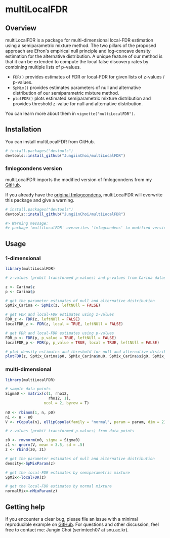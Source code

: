 
# multiLocalFDR 


## Overview

multiLocalFDR is a package for multi-dimensional local-FDR estimation using a semiparametric mixture method.
The two pillars of the proposed approach are Efron's empirical null principle and log-concave density estimation for the alternative distribution. A unique feature of our method is that it can be extended to compute the local false discovery rates by combining multiple lists of p-values.

  - `FDR()` provides estimates of FDR or local-FDR for given lists of z-values / p-values.
  - `SpMix()` provides estimates parameters of null and alternative distribution of our semiparametric mixture method.
  - `plotFDR()` plots estimated semiparametric mixture distribution and provides threshold z-value for null and alternative distribution.

You can learn more about them in
`vignette("multiLocalFDR")`. 

## Installation

You can install multiLocalFDR from GitHub.

``` r
# install.packages("devtools")
devtools::install_github("JungiinChoi/multiLocalFDR")
```

### fmlogcondens version

multiLocalFDR imports the modified version of fmlogcondens from my [GitHub](https://github.com/JungiinChoi/fmlogcondens).

If you already have the [original fmlogcondens](https://github.com/FabianRathke/fmlogcondens), multiLocalFDR will overwrite this package and give a warning. 

``` r
# install.packages("devtools")
devtools::install_github("JungiinChoi/multiLocalFDR")

#> Warning message:
#> package 'multiLocalFDR' overwrites 'fmlogcondens' to modified version.
```

## Usage

### 1-dimensional 


``` r
library(multiLocalFDR)

# z-values (probit transformed p-values) and p-values from Carina dataset

z <- Carina$z
p <- Carina$p

# get the parameter estimates of null and alternative distribution
SpMix_Carina <- SpMix(z, leftNUll = FALSE)

# get FDR and local-FDR estimates using z-values
FDR_z <- FDR(z, leftNUll = FALSE)
localFDR_z <- FDR(z, local = TRUE, leftNUll = FALSE)

# get FDR and local-FDR estimates using p-values
FDR_p <- FDR(p, p_value = TRUE, leftNUll = FALSE)
localFDR_p <- FDR(p, p_value = TRUE, local = TRUE, leftNUll = FALSE)

# plot density estimates and threshold for null and alternative distribution
plotFDR(z, SpMix_Carina$p0, SpMix_Carina$mu0, SpMix_Carina$sig0, SpMix_Carina$f1, SpMix_Carina$localFDR, leftNUll = FALSE)
```

### multi-dimensional

``` r
library(multiLocalFDR)

# sample data points
Sigma0 <- matrix(c(1, rho12, 
                   rho12, 1), 
                 ncol = 2, byrow = T)
                   
n0 <- rbinom(1, n, p0)
n1 <- n - n0
V <- rCopula(n1, ellipCopula(family = "normal", param = param, dim = 2))

# z-values (probit transformed p-values) from data points

z0 <- rmvnorm(n0, sigma = Sigma0)
z1 <- qnorm(V, mean = 3.5, sd = .5)
z <- rbind(z0, z1)

# get the parameter estimates of null and alternative distribution
density<-SpMixParam(z)

# get the local-FDR estimates by semiparametric mixture
SpMix<-localFDR(z)

# get the local-FDR estimates by normal mixture
normalMix<-nMixParam(z)
```

## Getting help

If you encounter a clear bug, please file an issue with a minimal
reproducible example on
[GitHub](https://github.com/JungiinChoi/multiLocalFDR/issues). For questions and
other discussion, feel free to contact me: Jungin Choi (serimtech07 at snu.ac.kr).


